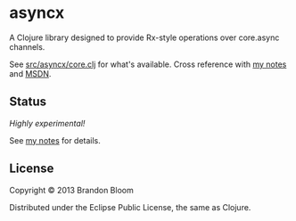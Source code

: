 # asyncx

A Clojure library designed to provide Rx-style operations over core.async channels.

See [src/asyncx/core.clj][1] for what's available.
Cross reference with [my notes][2] and [MSDN][3].

## Status

*Highly experimental!*

See [my notes][2] for details.

## License

Copyright © 2013 Brandon Bloom

Distributed under the Eclipse Public License, the same as Clojure.


[1]: ./src/asyncx/core.clj
[2]: ./notes
[3]: http://msdn.microsoft.com/en-us/library/system.reactive.linq.observable(v=vs.103).aspx
